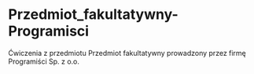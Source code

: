 # Przedmiot_fakultatywny-Programisci
Ćwiczenia z przedmiotu Przedmiot fakultatywny prowadzony przez firmę Programiści Sp. z o.o.

